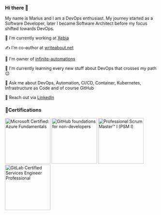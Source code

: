 ### Hi there 👋

My name is Marius and I am a DevOps enthusiast. My journey started as a Software Developer, later I became Software Architect before my focus shifted towards DevOps.

🏢 I'm currently working at [Xebia](https://xebia.com/about-us/)

✍️ I'm co-author at [writeabout.net](https://writeabout.net/)

🤖 I'm owner of [infinite-automations](https://github.com/infinite-automations)

🌱 I'm currently learning every new stuff about DevOps that crosses my path 😉

💬 Ask me about DevOps, Automation, CI/CD, Container, Kubernetes, Infrastructure as Code and of course GitHub 

🔗 Reach out via [LinkedIn](https://www.linkedin.com/in/marius-boden/)

### 🏅Certifications

<a href="https://learn.microsoft.com/api/credentials/share/de-de/MariusBoden/8AE233D5E25E6BD5?sharingId=DB90E415332493EB"><img src="https://learn.microsoft.com/media/learn/certification/badges/microsoft-certified-fundamentals-badge.svg?branch=main" title="Microsoft Certified: Azure Fundamentals" width="150" height="150"></a>
<a href="https://www.credly.com/badges/a0de8408-c514-4298-8b90-9f302d774707/public_url"><img src="https://images.credly.com/size/150x150/images/024d0122-724d-4c5a-bd83-cfe3c4b7a073/image.png" title="GitHub foundations for non-developers" width="150" height="150"></a>
<a href="https://www.credly.com/badges/231e16db-e3e9-4488-a126-0eb79d50458e/public_url"><img src="https://images.credly.com/size/150x150/images/a2790314-008a-4c3d-9553-f5e84eb359ba/image.png" title="Professional Scrum Master™ I (PSM I)" width="150" height="150"></a>
<a href="https://www.credly.com/badges/5c57e89f-57b8-4d8a-bb6b-7679dabd3270/public_url"><img src="https://images.credly.com/size/150x150/images/48dfb257-69eb-46e2-97e7-92886eb97497/image.png" title="GitLab Certified Services Engineer Professional" width="150" height="150"></a>

<!--
**m4s-b3n/m4s-b3n** is a ✨ _special_ ✨ repository because its `README.md` (this file) appears on your GitHub profile.

Here are some ideas to get you started:

- 🔭 I’m currently working on ...
- 🌱 I’m currently learning ...
- 👯 I’m looking to collaborate on ...
- 🤔 I’m looking for help with ...
- 💬 Ask me about ...
- 📫 How to reach me: ...
- 😄 Pronouns: ...
- ⚡ Fun fact: ...
-->
